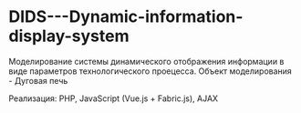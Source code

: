 # DIDS---Dynamic-information-display-system
Моделирование системы динамического отображения информации в виде параметров технологического проецесса. Объект моделирования - Дуговая печь

Реализация: PHP, JavaScript (Vue.js + Fabric.js), AJAX

